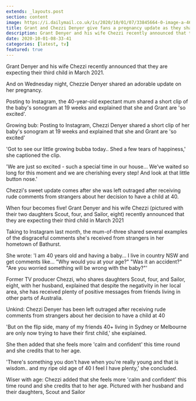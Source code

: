 ```yaml
---
extends: _layouts.post
section: content
image: https://i.dailymail.co.uk/1s/2020/10/01/07/33845664-0-image-a-46_1601534244545.jpg 
title: Grant and Chezzi Denyer give fans a pregnancy update as they share a sonogram image of the baby 
description: Grant Denyer and his wife Chezzi recently announced that they are expecting their third child in March 2021.   
date: 2020-10-01-08-33-41 
categories: [latest, tv] 
featured: true 
--- 
```

Grant Denyer and his wife Chezzi recently announced that they are expecting their third child in March 2021.

And on Wednesday night, Chezzie Denyer shared an adorable update on her pregnancy.

Posting to Instagram, the 40-year-old expectant mum shared a short clip of the baby's sonogram at 19 weeks and explained that she and Grant are 'so excited'.     

Growing bub: Posting to Instagram, Chezzi Denyer shared a short clip of her baby's sonogram at 19 weeks and explained that she and Grant are 'so excited'

'Got to see our little growing bubba today.. Shed a few tears of happiness,' she captioned the clip.  

'We are just so excited - such a special time in our house... We’ve waited so long for this moment and we are cherishing every step! And look at that little button nose.'

Chezzi's sweet update comes after she was left outraged after receiving rude comments from strangers about her decision to have a child at 40.

When four becomes five! Grant Denyer and his wife Chezzi (pictured with their two daughters Scout, four, and Sailor, eight) recently announced that they are expecting their third child in March 2021

Taking to Instagram last month, the mum-of-three shared several examples of the disgraceful comments she's received from strangers in her hometown of Bathurst. 

She wrote: 'I am 40 years old and having a baby... I live in country NSW and get comments like... "Why would you at your age?" "Was it an accident?" "Are you worried something will be wrong with the baby?"' 

Former TV producer Chezzi, who shares daughters Scout, four, and Sailor, eight, with her husband, explained that despite the negativity in her local area, she has received plenty of positive messages from friends living in other parts of Australia.

Unkind: Chezzi Denyer has been left outraged after receiving rude comments from strangers about her decision to have a child at 40 

'But on the flip side, many of my friends 40+ living in Sydney or Melbourne are only now trying to have their first child,' she explained.

She then added that she feels more 'calm and confident' this time round and she credits that to her age. 

'There's something you don't have when you're really young and that is wisdom.. and my ripe old age of 40 I feel I have plenty,' she concluded.  

Wiser with age: Chezzi added that she feels more 'calm and confident' this time round and she credits that to her age. Pictured with her husband and their daughters, Scout and Sailor

